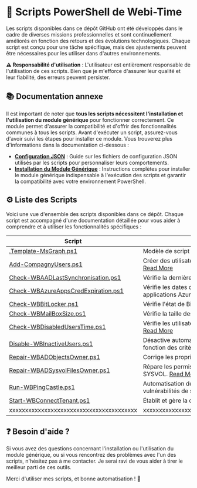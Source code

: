 # 📜 Scripts PowerShell de Webi-Time

Les scripts disponibles dans ce dépôt GitHub ont été développés dans le cadre de diverses missions professionnelles et sont continuellement améliorés en fonction des retours et des évolutions technologiques. Chaque script est conçu pour une tâche spécifique, mais des ajustements peuvent être nécessaires pour les utiliser dans d'autres environnements.

**⚠️ Responsabilité d'utilisation** : L'utilisateur est entièrement responsable de l'utilisation de ces scripts. Bien que je m'efforce d'assurer leur qualité et leur fiabilité, des erreurs peuvent persister.

## 📚 Documentation annexe

Il est important de noter que **tous les scripts nécessitent l'installation et l'utilisation du module générique** pour fonctionner correctement. Ce module permet d'assurer la compatibilité et d'offrir des fonctionnalités communes à tous les scripts. Avant d'exécuter un script, assurez-vous d'avoir suivi les étapes pour installer ce module. Vous trouverez plus d'informations dans la documentation ci-dessous :

- **[Configuration JSON](ReadMe-JSON-File.md)** : Guide sur les fichiers de configuration JSON utilisés par les scripts pour personnaliser leurs comportements.
- **[Installation du Module Générique](ReadMe-Modules-Installation.md)** : Instructions complètes pour installer le module générique indispensable à l'exécution des scripts et garantir la compatibilité avec votre environnement PowerShell.

## ⚙️ Liste des Scripts

Voici une vue d'ensemble des scripts disponibles dans ce dépôt. Chaque script est accompagné d'une documentation détaillée pour vous aider à comprendre et à utiliser les fonctionnalités spécifiques :

| Script | Description |
| --- | --- |
| [.Template-MsGraph.ps1](/PowerShell/Scripts/.Template-MsGraph/.Template-MsGraph.ps1) | Modèle de script pour interagir avec l'API Microsoft Graph. [Read More](/PowerShell/Documentation/.Template-MsGraph/ReadMe.md) |
| [Add-CompagnyUsers.ps1](/PowerShell/Scripts/Add-CompagnyUsers/Add-CompagnyUsers.ps1) | Créer des utilisateurs dans Active Directory a l'aide d'un fichier CSV. [Read More](/PowerShell/Documentation/Add-CompagnyUsers/ReadMe.md) |
| [Check-WBAADLastSynchronisation.ps1](/PowerShell/Scripts/Check-WBAADLastSynchronisation/Check-WBAADLastSynchronisation.ps1) | Vérifie la dernière synchronisation Azure AD. [Read More](/PowerShell/Documentation/Check-WBAADLastSynchronisation/ReadMe.md) |
| [Check-WBAzureAppsCredExpiration.ps1](/PowerShell/Scripts/Check-WBAzureAppsCredExpiration/Check-WBAzureAppsCredExpiration.ps1) | Vérifie les dates d'expiration des informations d'identification des applications Azure. [Read More](/PowerShell/Documentation/Check-WBAzureAppsCredExpiration/ReadMe.md) |
| [Check-WBBitLocker.ps1](/PowerShell/Scripts/Check-WBBitLocker/Check-WBBitLocker.ps1) | Vérifie l'état de BitLocker sur les ordinateurs. [Read More](/PowerShell/Documentation/Check-WBBitLocker/ReadMe.md) |
| [Check-WBMailBoxSize.ps1](/PowerShell/Scripts/Check-WBMailBoxSize/Check-WBMailBoxSize.ps1) | Vérifie la taille des boîtes aux lettres. [Read More](/PowerShell/Documentation/Check-WBMailBoxSize/ReadMe.md) |
| [Check-WBDisabledUsersTime.ps1](/PowerShell/Scripts/Check-WBDisabledUsersTime/Check-WBDisabledUsersTime.ps1) | Vérifie les utilisateurs désactivés dans AD et génère des rapports. [Read More](/PowerShell/Documentation/Check-WBDisabledUsersTime/ReadMe.md) |
| [Disable-WBInactiveUsers.ps1](/PowerShell/Scripts/Disable-WBInactiveUsers/Disable-WBInactiveUsers.ps1) | Désactive automatiquement les utilisateurs inactifs dans AD en fonction des critères définis. [Read More](/PowerShell/Documentation/Disable-WBInactiveUsers/ReadMe.md) |
| [Repair-WBADObjectsOwner.ps1](/PowerShell/Scripts/Repair-WBADObjectsOwner/Repair-WBADObjectsOwner.ps1) | Corrige les propriétaires incorrects des objets dans AD. [Read More](/PowerShell/Documentation/Repair-WBADObjectsOwner/ReadMe.md) |
| [Repair-WBADSysvolFilesOwner.ps1](/PowerShell/Scripts/Repair-WBADSysvolFilesOwner/Repair-WBADSysvolFilesOwner.ps1) | Répare les permissions et les propriétaires des fichiers dans le dossier SYSVOL. [Read More](/PowerShell/Documentation/Repair-WBADSysvolFilesOwner/ReadMe.md) |
| [Run-WBPingCastle.ps1](/PowerShell/Scripts/Run-WBPingCastle/Run-WBPingCastle.ps1) | Automatisation des analyses PingCastle pour détecter et corriger les vulnérabilités de sécurité dans Active Directory. [Read More](/PowerShell/Documentation/Run-WBPingCastle/ReadMe.md) |
| [Start-WBConnectTenant.ps1](/PowerShell/Scripts/Start-WBConnectTenant/Start-WBConnectTenant.ps1) | Établit et gère la connexion au locataire Microsoft. [Read More](/PowerShell/Documentation/Start-WBConnectTenant/ReadMe.md) |
|xxxxxxxxxxxxxxxxxxxxxxxxxxxxxxxxxxxxxxxx|xxxxxxxxxxxxxxxxxxxxxxxxxxxxxxxxxxxxxxxxxxxxxxxxxxxxxxxxxxxxx|
## ❓ Besoin d'aide ?

Si vous avez des questions concernant l'installation ou l'utilisation du module générique, ou si vous rencontrez des problèmes avec l'un des scripts, n'hésitez pas à me contacter. Je serai ravi de vous aider à tirer le meilleur parti de ces outils.

Merci d'utiliser mes scripts, et bonne automatisation ! 🚀